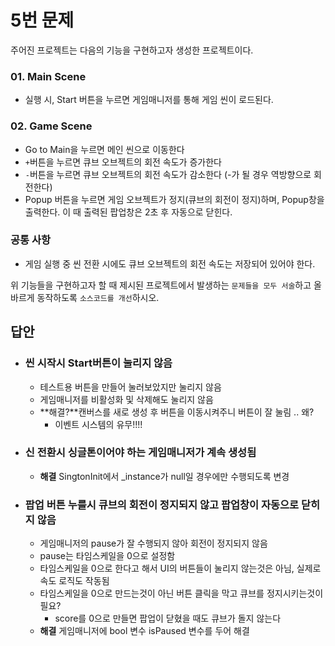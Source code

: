 # 5번 문제

주어진 프로젝트는 다음의 기능을 구현하고자 생성한 프로젝트이다.

### 01. Main Scene
- 실행 시, Start 버튼을 누르면 게임매니저를 통해 게임 씬이 로드된다.

### 02. Game Scene
- Go to Main을 누르면 메인 씬으로 이동한다
- `+`버튼을 누르면 큐브 오브젝트의 회전 속도가 증가한다
- `-`버튼을 누르면 큐브 오브젝트의 회전 속도가 감소한다 (-가 될 경우 역방향으로 회전한다)
- Popup 버튼을 누르면 게임 오브젝트가 정지(큐브의 회전이 정지)하며, Popup창을 출력한다. 이 때 출력된 팝업창은 2초 후 자동으로 닫힌다.

### 공통 사항
- 게임 실행 중 씬 전환 시에도 큐브 오브젝트의 회전 속도는 저장되어 있어야 한다.

위 기능들을 구현하고자 할 때
제시된 프로젝트에서 발생하는 `문제들을 모두 서술`하고 올바르게 동작하도록 `소스코드를 개선`하시오.

## 답안
- ### 씬 시작시 Start버튼이 눌리지 않음
  - 테스트용 버튼을 만들어 눌러보았지만 눌리지 않음
  - 게임매니저를 비활성화 및 삭제해도 눌리지 않음
  - **해결?**캔버스를 새로 생성 후 버튼을 이동시켜주니 버튼이 잘 눌림 .. 왜?
    - 이벤트 시스템의 유무!!!!
- ### 신 전환시 싱글톤이어야 하는 게임매니저가 계속 생성됨
  - **해결** SingtonInit에서 _instance가 null일 경우에만 수행되도록 변경
- ### 팝업 버튼 누를시 큐브의 회전이 정지되지 않고 팝업창이 자동으로 닫히지 않음
  - 게임매니저의 pause가 잘 수행되지 않아 회전이 정지되지 않음
  - pause는 타임스케일을 0으로 설정함
  - 타임스케일을 0으로 한다고 해서 UI의 버튼들이 눌리지 않는것은 아님, 실제로 속도 로직도 작동됨
  - 타임스케일을 0으로 만드는것이 아닌 버튼 클릭을 막고 큐브를 정지시키는것이 필요?
    - score를 0으로 만들면 팝업이 닫혔을 때도 큐브가 돌지 않는다
  - **해결** 게임매니저에 bool 변수 isPaused 변수를 두어 해결
  